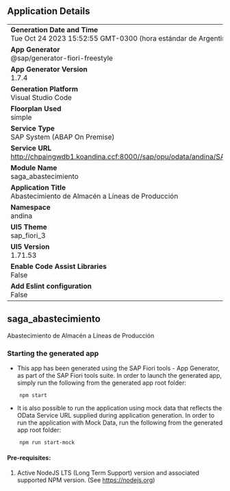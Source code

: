 ## Application Details
|               |
| ------------- |
|**Generation Date and Time**<br>Tue Oct 24 2023 15:52:55 GMT-0300 (hora estándar de Argentina)|
|**App Generator**<br>@sap/generator-fiori-freestyle|
|**App Generator Version**<br>1.7.4|
|**Generation Platform**<br>Visual Studio Code|
|**Floorplan Used**<br>simple|
|**Service Type**<br>SAP System (ABAP On Premise)|
|**Service URL**<br>http://chpaingwdb1.koandina.ccf:8000//sap/opu/odata/andina/SAGA_AB_ALM_SRV
|**Module Name**<br>saga_abastecimiento|
|**Application Title**<br>Abastecimiento de Almacén a Líneas de Producción|
|**Namespace**<br>andina|
|**UI5 Theme**<br>sap_fiori_3|
|**UI5 Version**<br>1.71.53|
|**Enable Code Assist Libraries**<br>False|
|**Add Eslint configuration**<br>False|

## saga_abastecimiento

Abastecimiento de Almacén a Líneas de Producción

### Starting the generated app

-   This app has been generated using the SAP Fiori tools - App Generator, as part of the SAP Fiori tools suite.  In order to launch the generated app, simply run the following from the generated app root folder:

```
    npm start
```

- It is also possible to run the application using mock data that reflects the OData Service URL supplied during application generation.  In order to run the application with Mock Data, run the following from the generated app root folder:

```
    npm run start-mock
```

#### Pre-requisites:

1. Active NodeJS LTS (Long Term Support) version and associated supported NPM version.  (See https://nodejs.org)


